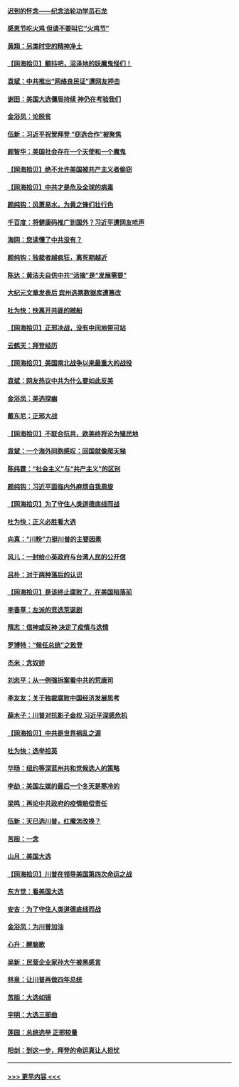 #### [迟到的怀念——纪念法轮功学员石龙](../pages/nsc993/n12580245.md?t=11280551) 
#### [感恩节吃火鸡  但请不要叫它“火鸡节”](../pages/nsc993/n12580252.md?t=11280551) 
#### [黄翔：另类时空的精神净土](../pages/nsc993/n12578638.md?t=11280551) 
#### [【网海拾贝】颤抖吧，沼泽地的妖魔鬼怪们！](../pages/nsc993/n12578552.md?t=11280551) 
#### [袁斌：中共推出“网络良民证”遭网友抨击](../pages/nsc993/n12578511.md?t=11280551) 
#### [谢田：美国大选僵局持续 神仍在考验我们](../pages/nsc993/n12577432.md?t=11280551) 
#### [金浴凤：论脱贫](../pages/nsc993/n12576386.md?t=11280551) 
#### [伍新：习近平祝贺拜登 “窃选合作”被聚焦](../pages/nsc993/n12576358.md?t=11280551) 
#### [颜智华：美国社会存在一个天使和一个魔鬼](../pages/nsc993/n12574299.md?t=11280551) 
#### [【网海拾贝】绝不允许美国被共产主义者偷窃](../pages/nsc993/n12573396.md?t=11280551) 
#### [【网海拾贝】中共才是危及全球的病毒](../pages/nsc993/n12571204.md?t=11280551) 
#### [颜纯钩：风萧易水，为黄之锋们壮行色](../pages/nsc993/n12571487.md?t=11280551) 
#### [千百度：将健康码推广到国外？习近平遭网友呛声](../pages/nsc993/n12570808.md?t=11280551) 
#### [海网：您读懂了中共没有？](../pages/nsc993/n12570487.md?t=11280551) 
#### [颜纯钩：独裁者越疯狂，离死期越近](../pages/nsc993/n12569055.md?t=11280551) 
#### [陈达：黄洁夫自供中共“活摘”是“发展需要”](../pages/nsc993/n12568541.md?t=11280551) 
#### [大纪元文章发表后 宾州选票数据库遭篡改](../pages/nsc993/n12568105.md?t=11280551) 
#### [吐为快：快离开共匪的贼船](../pages/nsc993/n12568462.md?t=11280551) 
#### [【网海拾贝】正邪决战，没有中间地带可站](../pages/nsc993/n12568439.md?t=11280551) 
#### [云鹤天：拜登经历](../pages/nsc993/n12567294.md?t=11280551) 
#### [【网海拾贝】美国南北战争以来最重大的战役](../pages/nsc993/n12567247.md?t=11280551) 
#### [袁斌：网友热议中共为什么要如此反美](../pages/nsc993/n12567162.md?t=11280551) 
#### [金浴凤：美选探幽](../pages/nsc993/n12567147.md?t=11280551) 
#### [戴东尼：正邪大战](../pages/nsc993/n12567033.md?t=11280551) 
#### [【网海拾贝】不联合抗共，欧美终将沦为殖民地](../pages/nsc993/n12565068.md?t=11280551) 
#### [袁斌：一个海外同胞感叹：回国就像爬天梯](../pages/nsc993/n12564986.md?t=11280551) 
#### [陈纬霆：“社会主义”与“共产主义”的区别](../pages/nsc993/n12562417.md?t=11280551) 
#### [颜纯钩：习近平面临内外麻烦自我周旋](../pages/nsc993/n12563356.md?t=11280551) 
#### [【网海拾贝】为了守住人类道德底线而战](../pages/nsc993/n12562542.md?t=11280551) 
#### [吐为快：正义必胜看大选](../pages/nsc993/n12561967.md?t=11280551) 
#### [向真：“川粉”力挺川普的主要因素](../pages/nsc993/n12560774.md?t=11280551) 
#### [风儿：一封给小英政府与台湾人民的公开信](../pages/nsc993/n12560581.md?t=11280551) 
#### [吕朴：对于两种落后的认识](../pages/nsc993/n12560492.md?t=11280551) 
#### [【网海拾贝】是该终止腐败了，在美国陷落前](../pages/nsc993/n12559936.md?t=11280551) 
#### [李春草：左派的竞选荒诞剧](../pages/nsc993/n12558380.md?t=11280551) 
#### [隋志：信神或反神 决定了疫情与选情](../pages/nsc993/n12558255.md?t=11280551) 
#### [罗博特：“候任总统”之败登](../pages/nsc993/n12558189.md?t=11280551) 
#### [杰米：念奴娇](../pages/nsc993/n12558174.md?t=11280551) 
#### [刘忠平：从一例强拆案看中共的荒唐司](../pages/nsc993/n12558036.md?t=11280551) 
#### [李友友：关于独裁腐败中国经济发展思考](../pages/nsc993/n12558004.md?t=11280551) 
#### [薛木子：川普对抗影子金权 习近平深感危机](../pages/nsc993/n12557342.md?t=11280551) 
#### [【网海拾贝】中共是世界祸乱之源](../pages/nsc993/n12555353.md?t=11280551) 
#### [吐为快：选举拾英](../pages/nsc993/n12555041.md?t=11280551) 
#### [华旸：纽约等深蓝州共和党候选人的策略](../pages/nsc993/n12554309.md?t=11280551) 
#### [李劼：美国左媒的最后一个冬天是寒冷的](../pages/nsc993/n12552947.md?t=11280551) 
#### [梁鸣：再论中共政府的疫情赔偿责任](../pages/nsc993/n12553012.md?t=11280551) 
#### [伍新：天已选川普，红魔怎改换？](../pages/nsc993/n12552970.md?t=11280551) 
#### [苦胆：一念](../pages/nsc993/n12552957.md?t=11280551) 
#### [山月：美国大选](../pages/nsc993/n12552446.md?t=11280551) 
#### [【网海拾贝】川普在领导美国第四次命运之战](../pages/nsc993/n12551973.md?t=11280551) 
#### [东方觉：看美国大选](../pages/nsc993/n12551647.md?t=11280551) 
#### [安吉：为了守住人类道德底线而战](../pages/nsc993/n12551111.md?t=11280551) 
#### [金浴凤：为川普加油](../pages/nsc993/n12551085.md?t=11280551) 
#### [心升：醒脑歌](../pages/nsc993/n12550984.md?t=11280551) 
#### [吴新：民营企业家孙大午被黑感言](../pages/nsc993/n12550656.md?t=11280551) 
#### [林泉：让川普再做四年总统](../pages/nsc993/n12550640.md?t=11280551) 
#### [苦胆：大选如镜](../pages/nsc993/n12550630.md?t=11280551) 
#### [宇明：大选三部曲](../pages/nsc993/n12550603.md?t=11280551) 
#### [莲园：总统选举 正邪较量](../pages/nsc993/n12550594.md?t=11280551) 
#### [阳剑：到这一步，拜登的命运真让人担忧](../pages/nsc993/n12549093.md?t=11280551) 

----
#### [ >>> 更早内容 <<< ](../indexes/nsc993-earlier.md)
